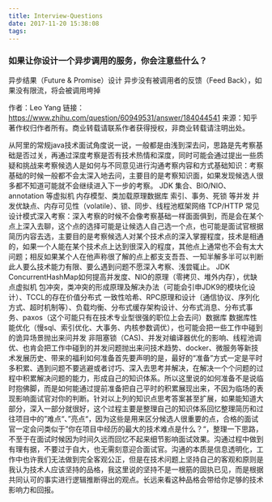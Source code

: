 ```yaml
---
title: Interview-Questions
date: 2017-11-20 15:38:08
tags:
---
```



### 如果让你设计一个异步调用的服务，你会注意些什么？

异步结果（Future & Promise）设计
异步没有被调用者的反馈（Feed Back），如果没有限流，将会被调用垮掉

作者：Leo Yang
链接：https://www.zhihu.com/question/60949531/answer/184044541
来源：知乎
著作权归作者所有。商业转载请联系作者获得授权，非商业转载请注明出处。

从阿里的常规java技术面试角度说一说，一般都是由浅到深去问，思路是先考察基础是否过关，再通过深度考察是否有技术热情和深度，同时可能会通过提出一些质疑和挑战来考察候选人是如何与不同意见进行沟通考察内容和方式基础知识：考察基础的时候一般都不会太深入地去问，主要目的是考察知识面，如果发现候选人很多都不知道可能就不会继续进入下一步的考察。
JDK 集合、BIO/NIO、annotation 等虚拟机 内存模型、类加载原理数据库 索引、事务、死锁 等并发 并发优缺点、内存可见性（volatile）、锁、同步、线程池框架网络 TCP/HTTP 常见设计模式深入考察：深入考察的时候不会像考察基础一样面面俱到，而是会在某个点上深入去聊，这个点的选择可能是让候选人自己选一个点，也可能是面试官根据简历内容去选，主要目的是考察候选人对某个技术点的深入掌握程度，技术是相通的，如果一个人能在某个技术点上达到很深入的程度，其他点上通常也不会有太大问题；相反如果某个人在他声称很了解的点上都支支吾吾、一知半解多半可以判断此人要么技术能力有限、要么遇到问题不愿深入考察、浅尝辄止。
JDK ConcurrentHashMap如何提高并发度、NIO的原理（零拷贝、堆外内存），优缺点虚拟机 包冲突，类冲突的形成原理及解决办法（可能会引申JDK9的模块化设计）、TCCL的存在价值分布式 一致性哈希、RPC原理和设计（通信协议、序列化方式、超时机制等）、负载均衡、分布式缓存架构设计、分布式消息、分布式事务、paxos（这个可能只有在技术专业型很强的职位上会去问）数据库 数据库性能优化（慢sql、索引优化、大事务、内核参数调优），也可能会把一些工作中碰到的诡异场景抛出来问并发 非阻塞锁（CAS)、并发对编译器优化的影响、线程池调优、也肯会把工作中碰到的并发问题抛出来问技术趋势、docker、微服务等新技术发展历史、带来的福利如何准备首先要声明的是，最好的“准备”方式一定是平时多积累、遇到问题不要逃避或者讨巧、深入去思考并解决，在解决一个个问题的过程中积累解决问题的能力，形成自己的知识体系。所以这里说的如何准备不是说临时抱佛脚，而是如何能通过提前准备把自己平时的积累展现出来，不因为临场的表现影响面试官对你的判断。针对以上列的知识点思考答案甚至扩展，如果能知道大部分，深入一部分就很好，这个过程主要是整理自己的知识体系回忆整理简历和过往项目中的”难点“、”亮点“，因为这些是用来区分候选人很重要的点，合格的面试官一定会问类似于”你在项目中经历的最大的技术难点是什么？“，整理一下思路，不至于在面试时候因为时间久远而回忆不起来细节影响面试效果。沟通过程中做到有理有据，不要过于自大，也无需刻意迎合面试官。沟通的本质是信息透明化，工作中也许我们无法做到完全客观公正，但是在技术问题上坚持自己的客观和原则是我认为技术人应该坚持的品格，我这里说的坚持不是一根筋的固执已见，而是根据共同认可的事实进行逻辑推断得出的观点。长远来看这种品格会带给你足够的技术影响力和回报。